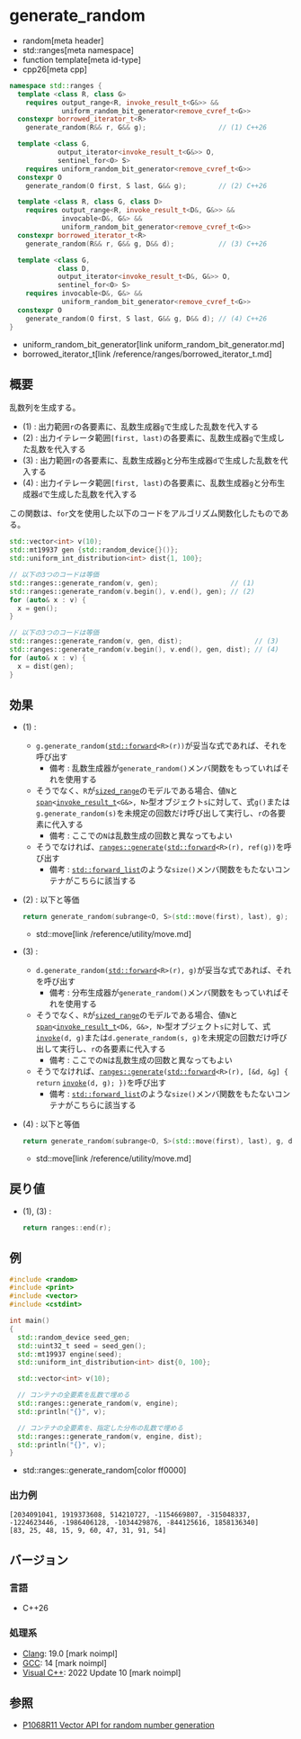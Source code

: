 # generate_random
* random[meta header]
* std::ranges[meta namespace]
* function template[meta id-type]
* cpp26[meta cpp]

```cpp
namespace std::ranges {
  template <class R, class G>
    requires output_range<R, invoke_result_t<G&>> &&
             uniform_random_bit_generator<remove_cvref_t<G>>
  constexpr borrowed_iterator_t<R>
    generate_random(R&& r, G&& g);                  // (1) C++26

  template <class G,
            output_iterator<invoke_result_t<G&>> O,
            sentinel_for<O> S>
    requires uniform_random_bit_generator<remove_cvref_t<G>>
  constexpr O
    generate_random(O first, S last, G&& g);        // (2) C++26

  template <class R, class G, class D>
    requires output_range<R, invoke_result_t<D&, G&>> &&
             invocable<D&, G&> &&
             uniform_random_bit_generator<remove_cvref_t<G>>
  constexpr borrowed_iterator_t<R>
    generate_random(R&& r, G&& g, D&& d);           // (3) C++26

  template <class G,
            class D,
            output_iterator<invoke_result_t<D&, G&>> O,
            sentinel_for<O> S>
    requires invocable<D&, G&> &&
             uniform_random_bit_generator<remove_cvref_t<G>>
  constexpr O
    generate_random(O first, S last, G&& g, D&& d); // (4) C++26
}
```
* uniform_random_bit_generator[link uniform_random_bit_generator.md]
* borrowed_iterator_t[link /reference/ranges/borrowed_iterator_t.md]

## 概要
乱数列を生成する。

- (1) : 出力範囲`r`の各要素に、乱数生成器`g`で生成した乱数を代入する
- (2) : 出力イテレータ範囲`[first, last)`の各要素に、乱数生成器`g`で生成した乱数を代入する
- (3) : 出力範囲`r`の各要素に、乱数生成器`g`と分布生成器`d`で生成した乱数を代入する
- (4) : 出力イテレータ範囲`[first, last)`の各要素に、乱数生成器`g`と分布生成器`d`で生成した乱数を代入する

この関数は、`for`文を使用した以下のコードをアルゴリズム関数化したものである。

```cpp
std::vector<int> v(10);
std::mt19937 gen {std::random_device{}()};
std::uniform_int_distribution<int> dist{1, 100};

// 以下の3つのコードは等価
std::ranges::generate_random(v, gen);                  // (1)
std::ranges::generate_random(v.begin(), v.end(), gen); // (2)
for (auto& x : v) {
  x = gen();
}

// 以下の3つのコードは等価
std::ranges::generate_random(v, gen, dist);                  // (3)
std::ranges::generate_random(v.begin(), v.end(), gen, dist); // (4)
for (auto& x : v) {
  x = dist(gen);
}
```


## 効果
- (1) :
    - `g.generate_random(`[`std::forward`](/reference/utility/forward.md)`<R>(r))`が妥当な式であれば、それを呼び出す
        - 備考 : 乱数生成器が`generate_random()`メンバ関数をもっていればそれを使用する
    - そうでなく、`R`が[`sized_range`](/reference/ranges/sized_range.md)のモデルである場合、値`N`と[`span`](/reference/span/span.md)`<`[`invoke_result_t`](/reference/type_traits/invoke_result.md)`<G&>, N>`型オブジェクト`s`に対して、式`g()`または`g.generate_random(s)`を未規定の回数だけ呼び出して実行し、`r`の各要素に代入する
        - 備考 : ここでの`N`は乱数生成の回数と異なってもよい
    - そうでなければ、[`ranges::generate`](/reference/algorithm/ranges_generate.md)`(`[`std::forward`](/reference/utility/forward.md)`<R>(r), ref(g))`を呼び出す
        - 備考 : [`std::forward_list`](/reference/forward_list/forward_list.md)のような`size()`メンバ関数をもたないコンテナがこちらに該当する

- (2) : 以下と等価
    ```cpp
    return generate_random(subrange<O, S>(std::move(first), last), g);
    ```
    * std::move[link /reference/utility/move.md]

- (3) :
    - `d.generate_random(`[`std::forward`](/reference/utility/forward.md)`<R>(r), g)`が妥当な式であれば、それを呼び出す
        - 備考 : 分布生成器が`generate_random()`メンバ関数をもっていればそれを使用する
    - そうでなく、`R`が[`sized_range`](/reference/ranges/sized_range.md)のモデルである場合、値`N`と[`span`](/reference/span/span.md)`<`[`invoke_result_t`](/reference/type_traits/invoke_result.md)`<D&, G&>, N>`型オブジェクト`s`に対して、式[`invoke`](/reference/functional/invoke.md)`(d, g)`または`d.generate_random(s, g)`を未規定の回数だけ呼び出して実行し、`r`の各要素に代入する
        - 備考 : ここでの`N`は乱数生成の回数と異なってもよい
    - そうでなければ、[`ranges::generate`](/reference/algorithm/ranges_generate.md)`(`[`std::forward`](/reference/utility/forward.md)`<R>(r), [&d, &g] { return` [`invoke`](/reference/functional/invoke.md)`(d, g); })`を呼び出す
        - 備考 : [`std::forward_list`](/reference/forward_list/forward_list.md)のような`size()`メンバ関数をもたないコンテナがこちらに該当する

- (4) : 以下と等価
    ```cpp
    return generate_random(subrange<O, S>(std::move(first), last), g, d);
    ```
    * std::move[link /reference/utility/move.md]


## 戻り値
- (1), (3) :
    ```cpp
    return ranges::end(r);
    ```


## 例
```cpp example
#include <random>
#include <print>
#include <vector>
#include <cstdint>

int main()
{
  std::random_device seed_gen;
  std::uint32_t seed = seed_gen();
  std::mt19937 engine(seed);
  std::uniform_int_distribution<int> dist{0, 100};

  std::vector<int> v(10);

  // コンテナの全要素を乱数で埋める
  std::ranges::generate_random(v, engine);
  std::println("{}", v);

  // コンテナの全要素を、指定した分布の乱数で埋める
  std::ranges::generate_random(v, engine, dist);
  std::println("{}", v);
}
```
* std::ranges::generate_random[color ff0000]

### 出力例
```
[2034091041, 1919373608, 514210727, -1154669807, -315048337, -1224623446, -1986406128, -1034429876, -844125616, 1858136340]
[83, 25, 48, 15, 9, 60, 47, 31, 91, 54]
```

## バージョン
### 言語
- C++26

### 処理系
- [Clang](/implementation.md#clang): 19.0 [mark noimpl]
- [GCC](/implementation.md#gcc): 14 [mark noimpl]
- [Visual C++](/implementation.md#visual_cpp): 2022 Update 10 [mark noimpl]


## 参照
- [P1068R11 Vector API for random number generation](https://open-std.org/jtc1/sc22/wg21/docs/papers/2024/p1068r11.pdf)
